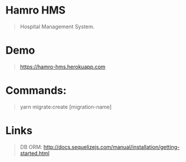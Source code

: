 # Hamro HMS
> Hospital Management System.

# Demo
> https://hamro-hms.herokuapp.com

# Commands:
> yarn migrate:create [migration-name]

# Links
> DB ORM: http://docs.sequelizejs.com/manual/installation/getting-started.html